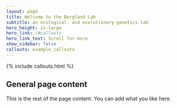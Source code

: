 ```yaml
---
layout: page
title: Welcome to the Bergland Lab
subtitle: an ecological- and evolutionary-genetics lab
hero_height: is-large
hero_link: /#callouts
hero_link_text: Scroll for more
show_sidebar: false
callouts: example_callouts
---
```

<a id="callouts"> {% include callouts.html %} </a>

## General page content

This is the rest of the page content. You can add what you like here.
